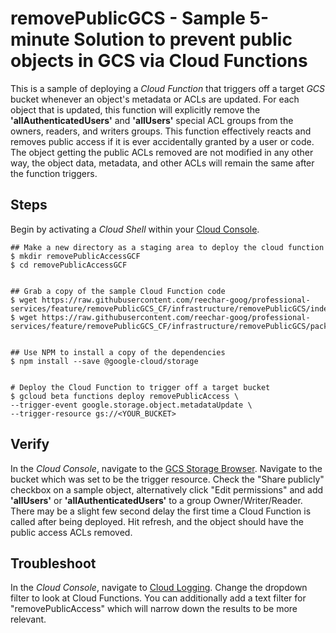 # removePublicGCS - Sample 5-minute Solution to prevent public objects in GCS via Cloud Functions

This is a sample of deploying a *Cloud Function* that triggers off a target *GCS* bucket whenever an object's metadata or ACLs are updated. For each object that is updated, this function will explicitly remove the **'allAuthenticatedUsers'** and **'allUsers'** special ACL groups from the owners, readers, and writers groups. This function effectively reacts and removes public access if it is ever accidentally granted by a user or code. The object getting the public ACLs removed are not modified in any other way, the object data, metadata, and other ACLs will remain the same after the function triggers.

## Steps

Begin by activating a *Cloud Shell* within your [Cloud Console](https://console.cloud.google.com/).

    ## Make a new directory as a staging area to deploy the cloud function
    $ mkdir removePublicAccessGCF
    $ cd removePublicAccessGCF


    ## Grab a copy of the sample Cloud Function code
    $ wget https://raw.githubusercontent.com/reechar-goog/professional-services/feature/removePublicGCS_CF/infrastructure/removePublicGCS/index.js
    $ wget https://raw.githubusercontent.com/reechar-goog/professional-services/feature/removePublicGCS_CF/infrastructure/removePublicGCS/package.json


    ## Use NPM to install a copy of the dependencies 
    $ npm install --save @google-cloud/storage


    # Deploy the Cloud Function to trigger off a target bucket
    $ gcloud beta functions deploy removePublicAccess \
    --trigger-event google.storage.object.metadataUpdate \
    --trigger-resource gs://<YOUR_BUCKET>

## Verify

In the *Cloud Console*, navigate to the [GCS Storage Browser](https://console.cloud.google.com/storage/browser/). Navigate to the bucket which was set to be the trigger resource. Check the "Share publicly" checkbox on a sample object, alternatively click "Edit permissions" and add **'allUsers'** or **'allAuthenticatedUsers'** to a group Owner/Writer/Reader. There may be a slight few second delay the first time a Cloud Function is called after being deployed. Hit refresh, and the object should have the public access ACLs removed.

## Troubleshoot

In the *Cloud Console*, navigate to [Cloud Logging](https://console.cloud.google.com/logs/viewer). Change the dropdown filter to look at Cloud Functions. You can additionally add a text filter for "removePublicAccess" which will narrow down the results to be more relevant.